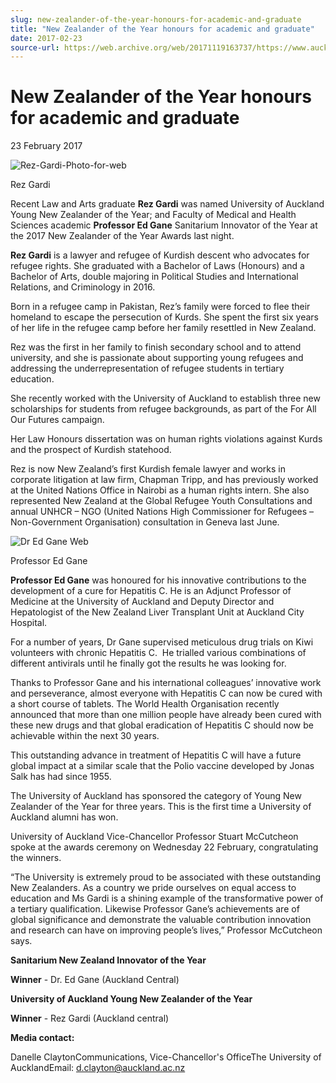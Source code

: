 ```yaml
---
slug: new-zealander-of-the-year-honours-for-academic-and-graduate
title: "New Zealander of the Year honours for academic and graduate"
date: 2017-02-23
source-url: https://web.archive.org/web/20171119163737/https://www.auckland.ac.nz/en/about/news-events-and-notices/news/news-2017/02/new-zealander-of-the-year-honours-for-academic-and-graduate.html
---
```

New Zealander of the Year honours for academic and graduate
===========================================================

23 February 2017

![Rez-Gardi-Photo-for-web](https://www.auckland.ac.nz/en/about/news-events-and-notices/news/news-2017/02/new-zealander-of-the-year-honours-for-academic-and-graduate/_jcr_content/par/textimage/image.img.jpg/1487795397872.jpg "Rez-Gardi-Photo-for-web")

Rez Gardi

Recent Law and Arts graduate **Rez Gardi** was named University of Auckland Young New Zealander of the Year; and Faculty of Medical and Health Sciences academic **Professor Ed Gane** Sanitarium Innovator of the Year at the 2017 New Zealander of the Year Awards last night.

**Rez Gardi** is a lawyer and refugee of Kurdish descent who advocates for refugee rights. She graduated with a Bachelor of Laws (Honours) and a Bachelor of Arts, double majoring in Political Studies and International Relations, and Criminology in 2016.

Born in a refugee camp in Pakistan, Rez’s family were forced to flee their homeland to escape the persecution of Kurds. She spent the first six years of her life in the refugee camp before her family resettled in New Zealand.

Rez was the first in her family to finish secondary school and to attend university, and she is passionate about supporting young refugees and addressing the underrepresentation of refugee students in tertiary education.

She recently worked with the University of Auckland to establish three new scholarships for students from refugee backgrounds, as part of the For All Our Futures campaign.

Her Law Honours dissertation was on human rights violations against Kurds and the prospect of Kurdish statehood.

Rez is now New Zealand’s first Kurdish female lawyer and works in corporate litigation at law firm, Chapman Tripp, and has previously worked at the United Nations Office in Nairobi as a human rights intern. She also represented New Zealand at the Global Refugee Youth Consultations and annual UNHCR – NGO (United Nations High Commissioner for Refugees – Non-Government Organisation) consultation in Geneva last June.

![Dr Ed Gane Web](https://www.auckland.ac.nz/en/about/news-events-and-notices/news/news-2017/02/new-zealander-of-the-year-honours-for-academic-and-graduate/_jcr_content/par/textimage_0/image.img.jpg/1487795430588.jpg "Dr Ed Gane Web")

Professor Ed Gane

**Professor Ed Gane** was honoured for his innovative contributions to the development of a cure for Hepatitis C. He is an Adjunct Professor of Medicine at the University of Auckland and Deputy Director and Hepatologist of the New Zealand Liver Transplant Unit at Auckland City Hospital.

For a number of years, Dr Gane supervised meticulous drug trials on Kiwi volunteers with chronic Hepatitis C.  He trialled various combinations of different antivirals until he finally got the results he was looking for.

Thanks to Professor Gane and his international colleagues’ innovative work and perseverance, almost everyone with Hepatitis C can now be cured with a short course of tablets. The World Health Organisation recently announced that more than one million people have already been cured with these new drugs and that global eradication of Hepatitis C should now be achievable within the next 30 years.

This outstanding advance in treatment of Hepatitis C will have a future global impact at a similar scale that the Polio vaccine developed by Jonas Salk has had since 1955.

The University of Auckland has sponsored the category of Young New Zealander of the Year for three years. This is the first time a University of Auckland alumni has won.

University of Auckland Vice-Chancellor Professor Stuart McCutcheon spoke at the awards ceremony on Wednesday 22 February, congratulating the winners.

“The University is extremely proud to be associated with these outstanding New Zealanders. As a country we pride ourselves on equal access to education and Ms Gardi is a shining example of the transformative power of a tertiary qualification. Likewise Professor Gane’s achievements are of global significance and demonstrate the valuable contribution innovation and research can have on improving people’s lives,” Professor McCutcheon says.

**Sanitarium New Zealand Innovator of the Year**

**Winner** - Dr. Ed Gane (Auckland Central)

**University of Auckland Young New Zealander of the Year**

**Winner** - Rez Gardi (Auckland central)

**Media contact:**

Danelle ClaytonCommunications, Vice-Chancellor's OfficeThe University of AucklandEmail: [d.clayton@auckland.ac.nz](mailto:d.clayton@auckland.ac.nz)
